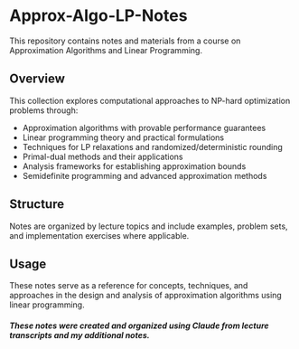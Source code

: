 # Approx-Algo-LP-Notes

This repository contains notes and materials from a course on Approximation Algorithms and Linear Programming.

## Overview

This collection explores computational approaches to NP-hard optimization problems through:
- Approximation algorithms with provable performance guarantees
- Linear programming theory and practical formulations
- Techniques for LP relaxations and randomized/deterministic rounding
- Primal-dual methods and their applications
- Analysis frameworks for establishing approximation bounds
- Semidefinite programming and advanced approximation methods

## Structure

Notes are organized by lecture topics and include examples, problem sets, and implementation exercises where applicable.

## Usage

These notes serve as a reference for concepts, techniques, and approaches in the design and analysis of approximation algorithms using linear programming.


##### These notes were created and organized using Claude from lecture transcripts and my additional notes.